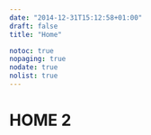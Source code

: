 ```yaml
---
date: "2014-12-31T15:12:58+01:00"
draft: false
title: "Home"

notoc: true
nopaging: true
nodate: true
nolist: true
---
```


# HOME 2